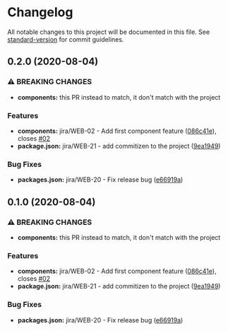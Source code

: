 # Changelog

All notable changes to this project will be documented in this file. See [standard-version](https://github.com/conventional-changelog/standard-version) for commit guidelines.

## 0.2.0 (2020-08-04)


### ⚠ BREAKING CHANGES

* **components:** this PR instead to match, it don't match with the project

### Features

* **components:** jira/WEB-02 - Add first component feature ([086c41e](https://github.com/akladekouassi/commitizen-angular/commit/086c41e1a201ce4227660877881903f4c1a8794f)), closes [#02](https://github.com/akladekouassi/commitizen-angular/issues/02)
* **package.json:** jira/WEB-21 - add commitizen to the project ([9ea1949](https://github.com/akladekouassi/commitizen-angular/commit/9ea1949890b3bc082b42cde5f513801edea39d97))


### Bug Fixes

* **packages.json:** jira/WEB-20 - Fix release bug ([e66919a](https://github.com/akladekouassi/commitizen-angular/commit/e66919abf048d0a900157886ca7878df4cb0b0f1))

## 0.1.0 (2020-08-04)


### ⚠ BREAKING CHANGES

* **components:** this PR instead to match, it don't match with the project

### Features

* **components:** jira/WEB-02 - Add first component feature ([086c41e](https://github.com/akladekouassi/commitizen-angular/commit/086c41e1a201ce4227660877881903f4c1a8794f)), closes [#02](https://github.com/akladekouassi/commitizen-angular/issues/02)
* **package.json:** jira/WEB-21 - add commitizen to the project ([9ea1949](https://github.com/akladekouassi/commitizen-angular/commit/9ea1949890b3bc082b42cde5f513801edea39d97))


### Bug Fixes

* **packages.json:** jira/WEB-20 - Fix release bug ([e66919a](https://github.com/akladekouassi/commitizen-angular/commit/e66919abf048d0a900157886ca7878df4cb0b0f1))
